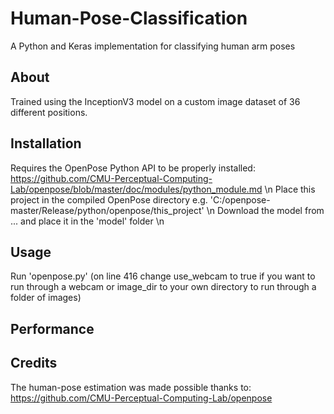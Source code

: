 # Human-Pose-Classification
A Python and Keras implementation for classifying human arm poses

## About
Trained using the InceptionV3 model on a custom image dataset of 36 different positions.

## Installation
Requires the OpenPose Python API to be properly installed:
https://github.com/CMU-Perceptual-Computing-Lab/openpose/blob/master/doc/modules/python_module.md \n
Place this project in the compiled OpenPose directory e.g. 'C:/openpose-master/Release/python/openpose/this_project' \n
Download the model from ... and place it in the 'model' folder \n

## Usage
Run 'openpose.py' (on line 416 change use_webcam to true if you want to run through a webcam or image_dir to your own directory to run through a folder of images)

## Performance


## Credits
The human-pose estimation was made possible thanks to:
https://github.com/CMU-Perceptual-Computing-Lab/openpose

